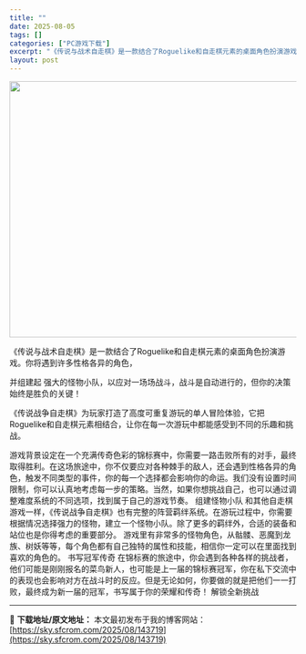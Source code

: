 ```yaml
---
title: ""
date: 2025-08-05
tags: []
categories: ["PC游戏下载"]
excerpt: "《传说与战术自走棋》是一款结合了Roguelike和自走棋元素的桌面角色扮演游戏。你将遇到许多性格各异的角色， 并组建起 强大的怪物小队，以应对一场场战斗，战斗是自动进行的，但你的决策始终是胜负的关键！ 《传说战争自走棋》为玩家打造了高度可重复游玩的单人冒险体验，它把Roguelike和自走棋元素相&hellip;"
layout: post
---
```


<img class="aligncenter size-full wp-image-132762" src="https://sky.sfcrom.com/wp-content/uploads/2025/05/2025052000471543.webp" alt="" width="800" height="450" />

《传说与战术自走棋》是一款结合了Roguelike和自走棋元素的桌面角色扮演游戏。你将遇到许多性格各异的角色，

并组建起 强大的怪物小队，以应对一场场战斗，战斗是自动进行的，但你的决策始终是胜负的关键！

《传说战争自走棋》为玩家打造了高度可重复游玩的单人冒险体验，它把Roguelike和自走棋元素相结合，让你在每一次游玩中都能感受到不同的乐趣和挑战。

游戏背景设定在一个充满传奇色彩的锦标赛中，你需要一路击败所有的对手，最终取得胜利。在这场旅途中，你不仅要应对各种棘手的敌人，还会遇到性格各异的角色，触发不同类型的事件，你的每一个选择都会影响你的命运。我们没有设置时间限制，你可以认真地考虑每一步的策略。当然，如果你想挑战自己，也可以通过调整难度系统的不同选项，找到属于自己的游戏节奏。
组建怪物小队
和其他自走棋游戏一样，《传说战争自走棋》也有完整的阵营羁绊系统。在游玩过程中，你需要根据情况选择强力的怪物，建立一个怪物小队。除了更多的羁绊外，合适的装备和站位也是你得考虑的重要部分。
游戏里有非常多的怪物角色，从骷髅、恶魔到龙族、树妖等等，每个角色都有自己独特的属性和技能，相信你一定可以在里面找到喜欢的角色的。
书写冠军传奇
在锦标赛的旅途中，你会遇到各种各样的挑战者，他们可能是刚刚报名的菜鸟新人，也可能是上一届的锦标赛冠军，你在私下交流中的表现也会影响对方在战斗时的反应。但是无论如何，你要做的就是把他们一一打败，最终成为新一届的冠军，书写属于你的荣耀和传奇！
解锁全新挑战

---
📖 **下载地址/原文地址：** 本文最初发布于我的博客网站：[https://sky.sfcrom.com/2025/08/143719](https://sky.sfcrom.com/2025/08/143719)
